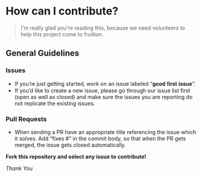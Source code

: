 # How can I contribute?

>I'm really glad you're reading this, because we need volunteers to help this project come to fruition.



## General Guidelines
###  Issues
- If you’re just getting started, work on an issue labeled “𝐠𝐨𝐨𝐝 𝐟𝐢𝐫𝐬𝐭 𝐢𝐬𝐬𝐮𝐞”.
- If you’d like to create a new issue, please go through our issue list first (open as well as closed) and make sure the
  issues you are reporting do not replicate the existing issues.
  
### Pull Requests
- When sending a PR have an appropriate title referencing the issue which it solves. Add “fixes #” in the commit body, 
  so that when the PR gets merged, the issue gets closed automatically.
  
**Fork this repository and select any issue to contribute!**

*Thank You*


  
    

